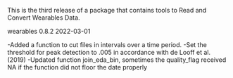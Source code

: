This is the third release of a package that contains tools to Read and Convert Wearables Data.

wearables 0.8.2
2022-03-01

-Added a function to cut files in intervals over a time period. 
-Set the threshold for peak detection to .005 in accordance with de Looff et al. (2019)
-Updated function join_eda_bin, sometimes the quality_flag received NA if the function
did not floor the date properly